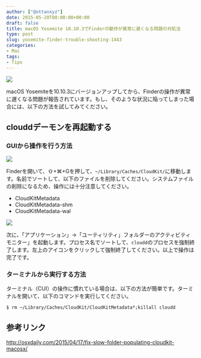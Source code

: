 ```yaml
---
author: ["@ottanxyz"]
date: 2015-05-20T00:00:00+00:00
draft: false
title: macOS Yosemite 10.10.3でFinderの動作が異常に遅くなる問題の対処法
type: post
slug: yosemite-finder-trouble-shooting-1443
categories:
- Mac
tags:
- Tips
---
```


![](/uploads/2015/05/150520-555c0e84e93b9.jpg)






macOS Yosemiteを10.10.3にバージョンアップしてから、Finderの操作が異常に遅くなる問題が報告されています。もし、そのような状況に陥ってしまった場合には、以下の方法を試してみてください。





## clouddデーモンを再起動する





### GUIから操作を行う方法





![](/uploads/2015/05/150520-555c0e86719bb.png)






Finderを開いて、⇧+⌘+Gを押して、`~/Library/Caches/CloudKit/`に移動します。名前でソートして、以下のファイルを削除してください。システムファイルの削除になるため、操作には十分注意してください。






  * CloudKitMetadata
  * CloudKitMetadata-shm
  * CloudKitMetadata-wal




![](/uploads/2015/05/150520-555c0e8a16cc5.png)






次に、「アプリケーション」→「ユーティリティ」フォルダーのアクティビティモニター」を起動します。プロセス名でソートして、`cloudd`のプロセスを強制終了します。左上のアイコンをクリックして強制終了してください。以上で操作は完了です。





### ターミナルから実行する方法





ターミナル（CUI）の操作に慣れている場合は、以下の方法が簡単です。ターミナルを開いて、以下のコマンドを実行してください。




    
    $ rm ~/Library/Caches/CloudKit/CloudKitMetadata*;killall cloudd





## 参考リンク



http://osxdaily.com/2015/04/17/fix-slow-folder-populating-cloudkit-macosx/
